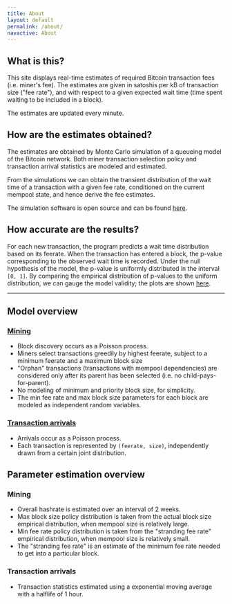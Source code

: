 ```yaml
---
title: About
layout: default
permalink: /about/
navactive: About
---
```


## What is this?

This site displays real-time estimates of required Bitcoin transaction fees (i.e. miner's fee). The estimates are
given in satoshis per kB of transaction size ("fee rate"), and with respect to a given expected wait time
(time spent waiting to be included in a block).

The estimates are updated every minute.

## How are the estimates obtained?

The estimates are obtained by Monte Carlo simulation of a queueing model of the Bitcoin network.
Both miner transaction selection policy and transaction arrival statistics are modeled and estimated.

From the simulations we can obtain the transient distribution of the wait time of a transaction with
a given fee rate, conditioned on the current mempool state, and hence derive the fee estimates.

The simulation software is open source and can be found [here](https://github.com/bitcoinfees/bitcoin-feemodel).

## How accurate are the results?

For each new transaction, the program predicts a wait time distribution based on its
feerate. When the transaction has entered a block, the p-value corresponding to the
observed wait time is recorded. Under the null hypothesis of the model, the p-value is
uniformly distributed in the interval `[0, 1]`. By comparing the empirical distribution
of p-values to the uniform distribution, we can gauge the model validity; the plots
are shown [here](/misc/pvals).

---

## Model overview

### [Mining](/misc/mining)

* Block discovery occurs as a Poisson process.
* Miners select transactions greedily by highest feerate, subject to a minimum feerate
and a maximum block size
* "Orphan" transactions (transactions with mempool dependencies) are considered only after
its parent has been selected (i.e. no child-pays-for-parent).
* No modeling of minimum and priority block size, for simplicity.
* The min fee rate and max block size parameters for each block are modeled as independent random variables.

### [Transaction arrivals](/misc/profile)

* Arrivals occur as a Poisson process.
* Each transaction is represented by `(feerate, size)`, independently drawn from a certain joint distribution.

## Parameter estimation overview

### Mining

* Overall hashrate is estimated over an interval of 2 weeks.
* Max block size policy distribution is taken from the actual block size empirical distribution, when mempool size is relatively large.
* Min fee rate policy distribution is taken from the "stranding fee rate" empirical distribution, when mempool size is relatively small.
* The "stranding fee rate" is an estimate of the minimum fee rate needed to get into a particular block.

### Transaction arrivals

* Transaction statistics estimated using a exponential moving average with a halflife of 1 hour.
